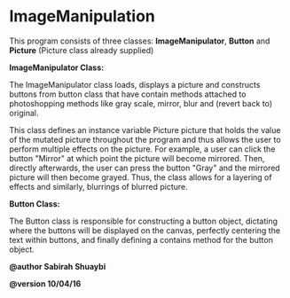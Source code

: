 # ImageManipulation

This program consists of three classes: __ImageManipulator__, __Button__ and __Picture__ (Picture class already supplied)

__ImageManipulator Class:__

The ImageManipulator class loads, displays a picture and constructs buttons from button class
that have contain methods attached to photoshopping methods like gray scale, mirror, blur and
(revert back to) original.

This class defines an instance variable Picture picture that holds the value of the mutated picture
throughout the program and thus allows the user to perform multiple effects on the picture.
For example, a user can click the button "Mirror" at which point the picture will become mirrored.
Then, directly afterwards, the user can press the button "Gray" and the mirrored picture will then become
grayed. Thus, the class allows for a layering of effects and similarly, blurrings of blurred picture.

__Button Class:__

The Button class is responsible for constructing a button object, dictating where the buttons will
be displayed on the canvas, perfectly centering the text within buttons, and finally defining a
contains method for the button object.

 
 __@author Sabirah Shuaybi__
 
 __@version 10/04/16__
